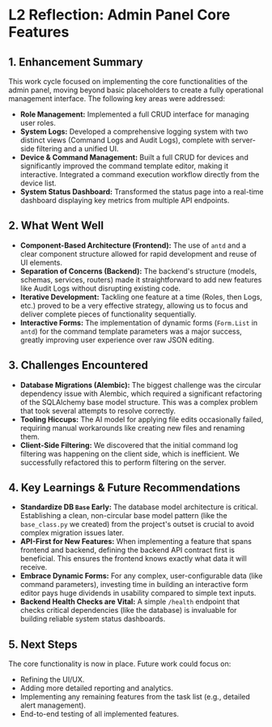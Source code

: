 # L2 Reflection: Admin Panel Core Features

## 1. Enhancement Summary

This work cycle focused on implementing the core functionalities of the admin panel, moving beyond basic placeholders to create a fully operational management interface. The following key areas were addressed:

-   **Role Management:** Implemented a full CRUD interface for managing user roles.
-   **System Logs:** Developed a comprehensive logging system with two distinct views (Command Logs and Audit Logs), complete with server-side filtering and a unified UI.
-   **Device & Command Management:** Built a full CRUD for devices and significantly improved the command template editor, making it interactive. Integrated a command execution workflow directly from the device list.
-   **System Status Dashboard:** Transformed the status page into a real-time dashboard displaying key metrics from multiple API endpoints.

## 2. What Went Well

-   **Component-Based Architecture (Frontend):** The use of `antd` and a clear component structure allowed for rapid development and reuse of UI elements.
-   **Separation of Concerns (Backend):** The backend's structure (models, schemas, services, routers) made it straightforward to add new features like Audit Logs without disrupting existing code.
-   **Iterative Development:** Tackling one feature at a time (Roles, then Logs, etc.) proved to be a very effective strategy, allowing us to focus and deliver complete pieces of functionality sequentially.
-   **Interactive Forms:** The implementation of dynamic forms (`Form.List` in `antd`) for the command template parameters was a major success, greatly improving user experience over raw JSON editing.

## 3. Challenges Encountered

-   **Database Migrations (Alembic):** The biggest challenge was the circular dependency issue with Alembic, which required a significant refactoring of the SQLAlchemy base model structure. This was a complex problem that took several attempts to resolve correctly.
-   **Tooling Hiccups:** The AI model for applying file edits occasionally failed, requiring manual workarounds like creating new files and renaming them.
-   **Client-Side Filtering:** We discovered that the initial command log filtering was happening on the client side, which is inefficient. We successfully refactored this to perform filtering on the server.

## 4. Key Learnings & Future Recommendations

-   **Standardize DB `Base` Early:** The database model architecture is critical. Establishing a clean, non-circular base model pattern (like the `base_class.py` we created) from the project's outset is crucial to avoid complex migration issues later.
-   **API-First for New Features:** When implementing a feature that spans frontend and backend, defining the backend API contract first is beneficial. This ensures the frontend knows exactly what data it will receive.
-   **Embrace Dynamic Forms:** For any complex, user-configurable data (like command parameters), investing time in building an interactive form editor pays huge dividends in usability compared to simple text inputs.
-   **Backend Health Checks are Vital:** A simple `/health` endpoint that checks critical dependencies (like the database) is invaluable for building reliable system status dashboards.

## 5. Next Steps

The core functionality is now in place. Future work could focus on:
-   Refining the UI/UX.
-   Adding more detailed reporting and analytics.
-   Implementing any remaining features from the task list (e.g., detailed alert management).
-   End-to-end testing of all implemented features. 